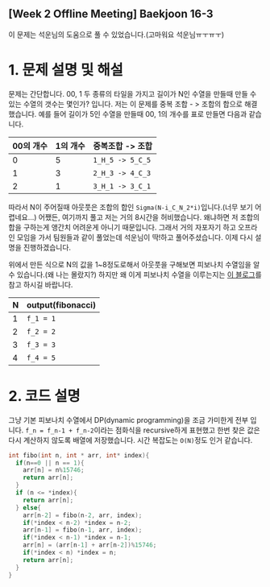 ## [Week 2 Offline Meeting] Baekjoon 16-3

이 문제는 석운님의 도움으로 풀 수 있었습니다.(고마워요 석운님ㅠㅜㅠㅜ)

# 1. 문제 설명 및 해설

문제는 간단합니다. 00, 1 두 종류의 타일을 가지고 길이가 N인 수열을 만들때 만들 수 있는 수열의 갯수는 몇인가? 입니다. 저는 이 문제를 중복 조합 - > 조합의 합으로 해결 했습니다. 예를 들어 길이가 5인 수열을 만들때 00, 1의 개수를 표로 만들면 다음과 같습니다.

|00의 개수|1의 개수|중복조합 -> 조합|
|------|---|---|
|0|5|`1_H_5 -> 5_C_5`|
|1|3|`2_H_3 -> 4_C_3`|
|2|1|`3_H_1 -> 3_C_1`|

따라서 N이 주어질때 아웃풋은 조합의 합인 `Sigma(N-i_C_N_2*i)`입니다.(너무 보기 어렵네요...) 어쨌든, 여기까지 풀고 저는 거의 8시간을 허비했습니다. 왜냐하면 저 조합의 합을 구하는게 앵간치 어려운게 아니기 때문입니다. 그래서 거의 자포자기 하고 오프라인 모임을 가서 팀원들과 같이 풀었는데 석운님이 딱!하고 풀어주셨습니다. 이제 다시 설명을 진행하겠습니다.

위에서 만든 식으로 N의 값을 1~8정도로해서 아웃풋을 구해보면 피보나치 수열임을 알 수 있습니다.(왜 나는 몰랐지?) 하지만 왜 이게 피보나치 수열을 이루는지는 [이 블로그](https://m.blog.naver.com/PostView.nhn?blogId=mondvopel&logNo=220020338579&proxyReferer=https:%2F%2Fwww.google.com%2F)를 참고 하시길 바랍니다.

|N|output(fibonacci)|
|--|---|
|1|`f_1 = 1`|
|2|`f_2 = 2`|
|3|`f_3 = 3`|
|4|`f_4 = 5`|

# 2. 코드 설명
그냥 기본 피보나치 수열에서 DP(dynamic programming)을 조금 가미한게 전부 입니다. `f_n = f_n-1 + f_n-2`이라는 점화식을 recursive하게 표현했고 한번 찾은 값은 다시 계산하지 않도록 배열에 저장했습니다. 시간 복잡도는 `O(N)`정도 인거 같습니다.


```c
int fibo(int n, int * arr, int* index){
  if(n==0 || n == 1){
    arr[n] = n%15746;
    return arr[n];
  }
  if (n <= *index){
    return arr[n];
  } else{
    arr[n-2] = fibo(n-2, arr, index);
    if(*index < n-2) *index = n-2;
    arr[n-1] = fibo(n-1, arr, index);
    if(*index < n-1) *index = n-1;
    arr[n] = (arr[n-1] + arr[n-2])%15746;
    if(*index < n) *index = n;
    return arr[n];
  }
}
```
